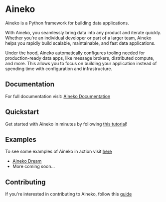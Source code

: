 # Aineko

Aineko is a Python framework for building data applications.

With Aineko, you seamlessly bring data into any product and iterate quickly. Whether you're an individual developer or part of a larger team, Aineko helps you rapidly build scalable, maintainable, and fast data applications.

Under the hood, Aineko automatically configures tooling needed for production-ready data apps, like message brokers, distributed compute, and more. This allows you to focus on building your application instead of spending time with configuration and infrastructure.

## Documentation

For full documentation visit: [Aineko Documentation](https://docs.aineko.dev/)

## Quickstart

Get started with Aineko in minutes by following [this tutorial](https://docs.aineko.dev/0.2/quickstart/)!

## Examples

To see some examples of Aineko in action visit [here](https://docs.aineko.dev/0.2/examples/aineko-dream/)

- [Aineko Dream](https://github.com/aineko-dev/aineko-dream)
- More coming soon...

## Contributing

If you're interested in contributing to Aineko, follow this [guide](https://docs.aineko.dev/dev/contributing/)
